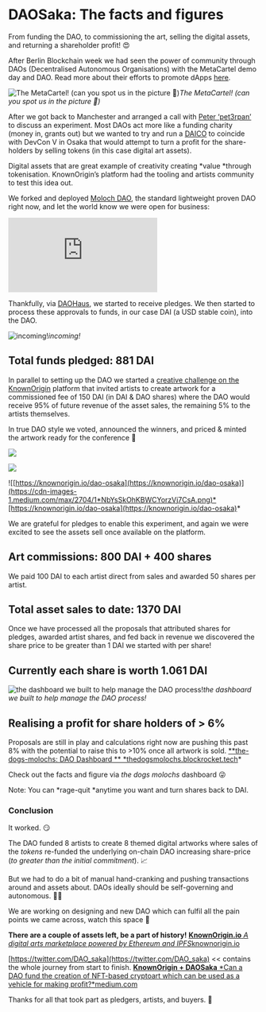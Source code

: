 
# DAOSaka: The facts and figures

From funding the DAO, to commissioning the art, selling the digital assets, and returning a shareholder profit! 😍

After Berlin Blockchain week we had seen the power of community through DAOs (Decentralised Autonomous Organisations) with the MetaCartel demo day and DAO. Read more about their efforts to promote dApps [here](https://medium.com/metacartel).

![The MetaCartel! (can you spot us in the picture 👀)](https://cdn-images-1.medium.com/max/2256/1*qsHZE9nytRrULp_v5lwKCg.png)*The MetaCartel! (can you spot us in the picture 👀)*

After we got back to Manchester and arranged a call with [Peter ‘pet3rpan’](undefined) to discuss an experiment. Most DAOs act more like a funding charity (money in, grants out) but we wanted to try and run a [DAICO](https://medium.com/quillhash/dao-ico-daico-d4be2a39093c) to coincide with DevCon V in Osaka that would attempt to turn a profit for the share-holders by selling tokens (in this case digital art assets).

Digital assets that are great example of creativity creating *value *through tokenisation. KnownOrigin’s platform had the tooling and artists community to test this idea out.

We forked and deployed [Moloch DAO](https://medium.com/molochdao), the standard lightweight proven DAO right now, and let the world know we were open for business:

<iframe src="https://medium.com/media/796e6597aeaa2bd8f7875f7d4be21057" frameborder=0></iframe>

Thankfully, via [DAOHaus](https://daohaus.club/dao/0x7d1a4fc6df3b16eb894004a4586a29f39ba6d205), we started to receive pledges. We then started to process these approvals to funds, in our case DAI (a USD stable coin), into the DAO.

![incoming!](https://cdn-images-1.medium.com/max/2744/1*INsyKx89sxsoNdz63QZmOw.png)*incoming!*

## Total funds pledged: 881 DAI

In parallel to setting up the DAO we started a [creative challenge on the KnownOrigin](https://medium.com/knownorigin/knownorigin-daosaka-b6f58a36e1f) platform that invited artists to create artwork for a commissioned fee of 150 DAI (in DAI & DAO shares) where the DAO would receive 95% of future revenue of the asset sales, the remaining 5% to the artists themselves.

In true DAO style we voted, announced the winners, and priced & minted the artwork ready for the conference 👊

![](https://cdn-images-1.medium.com/max/2694/1*MIQ4a9utWULMWj1YPOzXpg.png)

![](https://cdn-images-1.medium.com/max/2700/1*4zOi71_wkGifBF05mekXFQ.png)

![[https://knownorigin.io/dao-osaka](https://knownorigin.io/dao-osaka)](https://cdn-images-1.medium.com/max/2704/1*NbYsSkOhKBWCYorzVj7CsA.png)*[https://knownorigin.io/dao-osaka](https://knownorigin.io/dao-osaka)*

We are grateful for pledges to enable this experiment, and again we were excited to see the assets sell once available on the platform.

## Art commissions: 800 DAI + 400 shares

We paid 100 DAI to each artist direct from sales and awarded 50 shares per artist.

## Total asset sales to date: 1370 DAI

Once we have processed all the proposals that attributed shares for pledges, awarded artist shares, and fed back in revenue we discovered the share price to be greater than 1 DAI we started with per share!

## Currently each share is worth 1.061 DAI

![the dashboard we built to help manage the DAO process!](https://cdn-images-1.medium.com/max/2742/1*2CkpMjfQ26VqDt4JWr2EaA.png)*the dashboard we built to help manage the DAO process!*

## Realising a profit for share holders of > 6%

Proposals are still in play and calculations right now are pushing this past 8% with the potential to raise this to >10% once all artwork is sold.
[**the-dogs-molochs: DAO Dashboard **
*thedogsmolochs.blockrocket.tech](https://thedogsmolochs.blockrocket.tech/)*

Check out the facts and figure via *the dogs molochs* dashboard 😜

Note: You can *rage-quit *anytime you want and turn shares back to DAI.

### Conclusion

It worked. 😏

The DAO funded 8 artists to create 8 themed digital artworks where sales of the *tokens* re-funded the underlying on-chain DAO increasing share-price (*to greater than the initial commitment*). 📈

But we had to do a bit of manual hand-cranking and pushing transactions around and assets about. DAOs ideally should be self-governing and autonomous. 🏃‍♀

We are working on designing and new DAO which can fulfil all the pain points we came across, watch this space 🚀

**There are a couple of assets left, be a part of history!**
[**KnownOrigin.io**
*A digital arts marketplace powered by Ethereum and IPFS*knownorigin.io](https://knownorigin.io/dao-osaka)

[https://twitter.com/DAO_saka](https://twitter.com/DAO_saka) << contains the whole journey from start to finish.
[**KnownOrigin + DAOSaka**
*Can a DAO fund the creation of NFT-based cryptoart which can be used as a vehicle for making profit?*medium.com](https://medium.com/knownorigin/knownorigin-daosaka-b6f58a36e1f)

Thanks for all that took part as pledgers, artists, and buyers. 🙏
